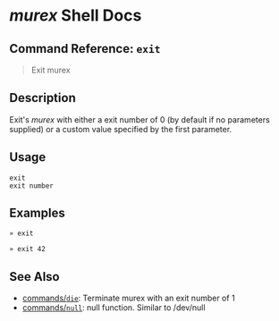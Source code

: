 # _murex_ Shell Docs

## Command Reference: `exit`

> Exit murex

## Description

Exit's _murex_ with either a exit number of 0 (by default if no parameters
supplied) or a custom value specified by the first parameter.

## Usage

    exit
    exit number

## Examples

    » exit
    
    » exit 42

## See Also

* [commands/`die`](../commands/die.md):
  Terminate murex with an exit number of 1
* [commands/`null`](../commands/devnull.md):
  null function. Similar to /dev/null